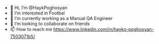 - 👋 Hi, I’m @HaykPoghosyan
- 👀 I’m interested in Footbal
- 🌱 I’m currently working as a Manual QA Engineer
- 💞️ I’m looking to collaborate on friends
- 📫 How to reach me https://www.linkedin.com/in/hayko-poghosyan-7503071b5/

<!---
HaykPoghosyan/HaykPoghosyan is a ✨ special ✨ repository because its `README.md` (this file) appears on your GitHub profile.
You can click the Preview link to take a look at your changes.
--->
